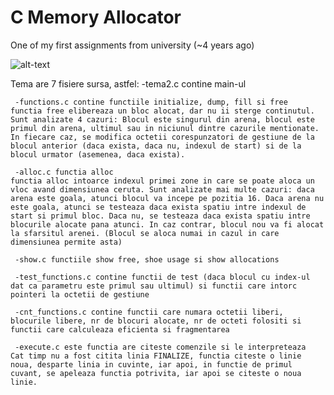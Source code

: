 # C Memory Allocator

One of my first assignments from university (~4 years ago)

![alt-text](https://img.devrant.com/devrant/rant/r_399333_jip2Y.jpg)

Tema are 7 fisiere sursa, astfel:
     -tema2.c contine main-ul 

     -functions.c contine functiile initialize, dump, fill si free
 	functia free elibereaza un bloc alocat, dar nu ii sterge continutul. Sunt analizate 4 cazuri: Blocul este singurul din arena, blocul este primul din arena, ultimul sau in niciunul dintre cazurile mentionate. In fiecare caz, se modifica octetii corespunzatori de gestiune de la blocul anterior (daca exista, daca nu, indexul de start) si de la blocul urmator (asemenea, daca exista).

     -alloc.c functia alloc
	functia alloc intoarce indexul primei zone in care se poate aloca un vloc avand dimensiunea ceruta. Sunt analizate mai multe cazuri: daca arena este goala, atunci blocul va incepe pe pozitia 16. Daca arena nu este goala, atunci se testeaza daca exista spatiu intre indexul de start si primul bloc. Daca nu, se testeaza daca exista spatiu intre blocurile alocate pana atunci. In caz contrar, blocul nou va fi alocat la sfarsitul arenei. (Blocul se aloca numai in cazul in care dimensiunea permite asta)

     -show.c functiile show free, shoe usage si show allocations

     -test_functions.c contine functii de test (daca blocul cu index-ul dat ca parametru este primul sau ultimul) si functii care intorc pointeri la octetii de gestiune

     -cnt_functions.c contine functii care numara octetii liberi, blocurile libere, nr de blocuri alocate, nr de octeti folositi si functii care calculeaza eficienta si fragmentarea

     -execute.c este functia are citeste comenzile si le interpreteaza
	Cat timp nu a fost citita linia FINALIZE, functia citeste o linie noua, desparte linia in cuvinte, iar apoi, in functie de primul cuvant, se apeleaza functia potrivita, iar apoi se citeste o noua linie.

